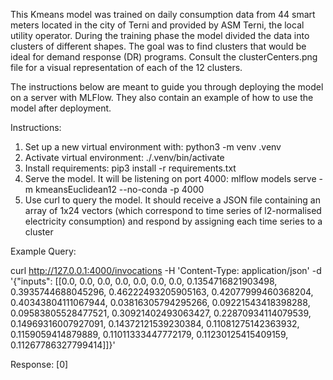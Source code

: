 This Kmeans model was trained on daily consumption data from 44 smart meters located in the city of Terni and provided by ASM Terni, the local utility operator. During the training phase the model divided the data into clusters of different shapes. The goal was to find clusters that would be ideal for demand response (DR) programs. Consult the clusterCenters.png file for a visual representation of each of the 12 clusters.

The instructions below are meant to guide you through deploying the model on a server with MLFlow. They also contain an example of how to use the model after deployment.

Instructions:
1. Set up a new virtual environment with: python3 -m venv .venv
2. Activate virtual environment: ./.venv/bin/activate
3. Install requirements: pip3 install -r requirements.txt
4. Serve the model. It will be listening on port 4000:
mlflow models serve -m kmeansEuclidean12 --no-conda -p 4000
5. Use curl to query the model. It should receive a JSON file containing an array of 1x24 vectors (which correspond to time series of l2-normalised electricity consumption) and respond by assigning each time series to a cluster

Example Query:

curl http://127.0.0.1:4000/invocations -H 'Content-Type: application/json' -d '{"inputs": [[0.0, 0.0, 0.0, 0.0, 0.0, 0.0, 0.0, 0.1354716821903498, 0.3935744688045296, 0.46222493205905163, 0.42077999460368204, 0.40343804111067944, 0.03816305794295266, 0.09221543418398288, 0.09583805528477521, 0.30921402493063427, 0.22870934114079539, 0.14969316007927091, 0.14372121539230384, 0.11081275142363932, 0.1159059414879889, 0.11011333447772179, 0.11230125415409159, 0.11267786327799414]]}'

Response: 
[0]
